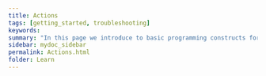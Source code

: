 ```yaml
---
title: Actions
tags: [getting_started, troubleshooting]
keywords:
summary: "In this page we introduce to basic programming constructs for ceptre language - Actions"
sidebar: mydoc_sidebar
permalink: Actions.html
folder: Learn
---
```


